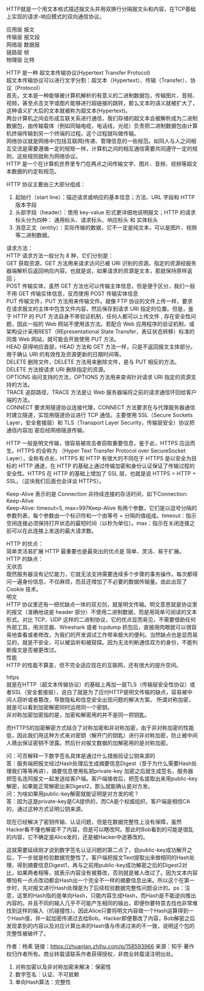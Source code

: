 
HTTP就是一个用文本格式描述报文头并用双换行分隔报文头和内容，在TCP基础上实现的请求-响应模式的双向通信协议。  

应用层  报文    
传输层  报文段  
网络层  数据报  
链路层  帧  
物理层  比特

HTTP 是一种 超文本传输协议(Hypertext Transfer Protocol)  
超文本传输协议可以进行文字分割：超文本（Hypertext）、传输（Transfer）、协议（Protocol）  
首先，文本是一种能够被计算机解析的有意义的二进制数据包，传输图片、音频、视频，甚至点击文字或图片能够进行超链接的跳转，那么文本的语义就被扩大了，这种语义扩大后的文本就被称为超文本(Hypertext)。  
两台计算机之间会形成互联关系进行通信，我们存储的超文本会被解析成为二进制数据包，由传输载体（例如同轴电缆，电话线，光缆）负责把二进制数据包由计算机终端传输到另一个终端的过程。这个过程就叫做传输。  
网络协议就是网络中(包括互联网)传递、管理信息的一些规范。如同人与人之间相互交流是需要遵循一定的规矩一样，计算机之间的相互通信需要共同遵守一定的规则，这些规则就称为网络协议。  
HTTP 是一个在计算机世界里专门在两点之间传输文字、图片、音频、视频等超文本数据的约定和规范。  


HTTP 协议主要由三大部分组成：  
1. 起始行（start line）：描述请求或响应的基本信息；方法、URL 字段和 HTTP 版本字段
2. 头部字段（header）：使用 key-value 形式更详细地说明报文；HTTP 的请求标头分为四种： 通用标头、请求标头、响应标头 和 实体标头  
3. 消息正文（entity）：实际传输的数据，它不一定是纯文本，可以是图片、视频等二进制数据。 

请求方法：  
HTTP 请求方法一般分为 8 种，它们分别是：  
GET 获取资源，GET 方法用来请求访问已被 URI 识别的资源。指定的资源经服务器端解析后返回响应内容。也就是说，如果请求的资源是文本，那就保持原样返回；  
POST 传输实体，虽然 GET 方法也可以传输主体信息，但是便于区分，我们一般不用 GET 传输实体信息，反而使用 POST 传输实体信息  
PUT 传输文件，PUT 方法用来传输文件。就像 FTP 协议的文件上传一样，要求在请求报文的主体中包含文件内容，然后保存到请求 URI 指定的位置。但是，鉴于 HTTP 的 PUT 方法自身不带验证机制，任何人都可以上传文件 , 存在安全性问题，因此一般的 Web 网站不使用该方法。若配合 Web 应用程序的验证机制，或架构设计采用REST（REpresentational State Transfer，表征状态转移）标准的同类 Web 网站，就可能会开放使用 PUT 方法。  
HEAD 获得响应首部，HEAD 方法和 GET 方法一样，只是不返回报文主体部分。用于确认 URI 的有效性及资源更新的日期时间等。  
DELETE 删除文件，DELETE 方法用来删除文件，是与 PUT 相反的方法。DELETE 方法按请求 URI 删除指定的资源。  
OPTIONS 询问支持的方法，OPTIONS 方法用来查询针对请求 URI 指定的资源支持的方法。  
TRACE 追踪路径，TRACE 方法是让 Web 服务器端将之前的请求通信环回给客户端的方法。  
CONNECT 要求用隧道协议连接代理，CONNECT 方法要求在与代理服务器通信时建立隧道，实现用隧道协议进行 TCP 通信。主要使用 SSL（Secure Sockets Layer，安全套接层）和 TLS（Transport Layer Security，传输层安全）协议把通信内容加 密后经网络隧道传输。



HTTP 一般是明文传输，很容易被攻击者窃取重要信息，鉴于此，HTTPS 应运而生。HTTPS 的全称为 （Hyper Text Transfer Protocol over SecureSocket Layer），全称有点长，HTTPS 和 HTTP 有很大的不同在于 HTTPS 是以安全为目标的 HTTP 通道，在 HTTP 的基础上通过传输加密和身份认证保证了传输过程的安全性。HTTPS 在 HTTP 的基础上增加了 SSL 层，也就是说 HTTPS = HTTP + SSL。（这块我们后面也会详谈 HTTPS）。  


Keep-Alive 表示的是 Connection 非持续连接的存活时间，如下Connection: Keep-Alive  
Keep-Alive: timeout=5, max=997Keep-Alive 有两个参数，它们是以逗号分隔的参数列表，每个参数由一个标识符和一个由等号 = 分隔的值组成。timeout：指示空闲连接必须保持打开状态的最短时间（以秒为单位）。max：指示在关闭连接之前可以在此连接上发送的最大请求数。  

HTTP 的优点：  
简单灵活易扩展
HTTP 最重要也是最突出的优点是 简单、灵活、易于扩展。  
HTTP 的缺点：  
无状态  
既然服务器没有记忆能力，它就无法支持需要连续多个步骤的事务操作。每次都得问一遍身份信息，不仅麻烦，而且还增加了不必要的数据传输量。由此出现了 Cookie 技术。  
明文  
HTTP 协议里还有一把优缺点一体的双刃剑，就是明文传输。明文意思就是协议里的报文（准确地说是 header 部分）不使用二进制数据，而是用简单可阅读的文本形式。对比 TCP、UDP 这样的二进制协议，它的优点显而易见，不需要借助任何外部工具，用浏览器、Wireshark 或者 tcpdump 抓包后，直接用肉眼就可以很容易地查看或者修改，为我们的开发调试工作带来极大的便利。当然缺点也是显而易见的，就是不安全，可以被监听和被窥探。因为无法判断通信双方的身份，不能判断报文是否被更改过。  
性能  
HTTP 的性能不算差，但不完全适应现在的互联网，还有很大的提升空间。

https  
就是在HTTP（超文本传输协议）的基础上再加一层TLS（传输层安全性协议）或者SSL（安全套接层），说白了就是为了应付HTTP是明文传输的缺点，容易被中间人窃听或者篡改，导致隐私和信息安全出现问题的解决方案。
所谓对称加密，就是可以看到加密解密同时运用同一个密钥。  
非对称加密加密指的是，加密和解密用的并不是同一把钥匙。  

而HTTPS的加密解密方式结合了对称加密和非对称加密，由于非对称加密的性能低，因此我们用这种方式来对密钥（解开门的钥匙）进行非对称加密，防止被中间人猜出保证密钥不泄露。然后针对报文数据的加解密用的是对称加密。  


问：可否解释一下数字签名具体是通过什么措施验证公钥来源的   
答：服务端把报文经过Hash处理后生成摘要信息Digest（至于为什么需要Hash处理我们等等再讲），摘要信息使用私钥private-key 加密之后就生成签名，服务器把签名连同报文一起发送给客户端。客户端接收后，把签名提取出来用public-key 解密，如果能正常解密出来Digest2，那么就能确认是对方发。     
问：为啥如果用public-key解密就能证明是对方发的呢？   
答：因为这是private-key是CA提供的，而CA是个权威组织，客户端是相信CA的，通过这种方式证明公钥来源。  

现在已经解决了密钥传输、认证问题，但是在数据完整性上没有保障，虽然Hacker看不懂也解密不了内容，但是可以瞎改阿。那此时Bob看到的可能是很乱的内容，它不确定是Alice发的，还是被Hacker中途篡改的。  

这就需要延续刚才说到数字签名认证问题的第二点了，自public-key成功解开之后，下一步就是检验数据完整性了。客户端把报文Text提取出来做相同的Hash处理，得到摘要信息Digest1，再与之前用public-key成功解密之后的Digest2对比，如果两者相等，就表示内容没有被篡改，否则就是被人改过了。因为文本内容哪怕有一点点改动都会Hash出一个完全不一样的摘要信息出来。所以这个在第一步时，先对报文进行Hash处理是为了后续校验数据完整性问题设计的。ps：注意，这里的Hash指的是单向Hash，只能内容生成Hash，而Hash是不能逆向推出内容的。并且不同的输入几乎不可能产生相同的输出，即便你要特意去找也非常难找到这样的输入（抗碰撞性）。因此Alice只要将明文内容做一个Hash运算得到一个Hash值，并一起加密传递过去给Bob。Hacker即便篡改了内容，Bob解密之后发现拿到的内容以及对应计算出来的Hash值与传递过来的不一致，说明这个包的完整性被破坏了。

作者：杨素
链接：https://zhuanlan.zhihu.com/p/158593966
来源：知乎
著作权归作者所有。商业转载请联系作者获得授权，非商业转载请注明出处。


1. 对称加密以及非对称加密来解决：保密性
2. 数字签名：认证、不可抵赖
3. 单向Hash算法：完整性